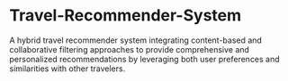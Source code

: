 # Travel-Recommender-System
A hybrid travel recommender system integrating content-based and collaborative filtering approaches to provide comprehensive and personalized recommendations by leveraging both user preferences and similarities with other travelers.
